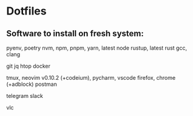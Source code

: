 
# Dotfiles

## Software to install on fresh system:

pyenv, poetry
nvm, npm, pnpm, yarn, latest node
rustup, latest rust
gcc, clang

git
jq
htop
docker

tmux, neovim v0.10.2 (+codeium), pycharm, vscode
firefox, chrome (+adblock)
postman

telegram
slack

vlc
